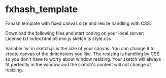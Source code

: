 # fxhash_template
Fxhash template with fixed canvas size and resize handling with CSS.

Download the following files and start coding on your local server:
License.txt
index.html
p5.min.js
sketch.js
style.css


Variable 'w' in sketch.js is the size of your canvas. You can change it to create canvas of the dimensions you like. The resizing is handling by CSS so you don't have to worry about window resizing. Your sketch will always fit perfectly in the window and the sketch's content will not change at resizing.
